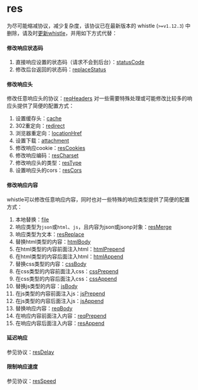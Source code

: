 # res
为尽可能缩减协议，减少复杂度，该协议已在最新版本的 whistle (`>=v1.12.3`) 中删除，请及时[更新whistle](../update.html)，并用如下方式代替：

#### 修改响应状态码
1. 直接响应设置的状态码（请求不会到后台）：[statusCode](./statusCode.html)
2. 修改后台返回的状态码：[replaceStatus](./replaceStatus.html)

#### 修改响应头
修改任意响应头的协议：[reqHeaders](./resHeaders.html)
对一些需要特殊处理或可能修改比较多的响应头提供了简便的配置方式：
1. 设置缓存头：[cache](./cache.html)
2. 302重定向：[redirect](./redirect.html)
3. 浏览器重定向：[locationHref](./locationHref.html)
4. 设置下载：[attachment](./attachment.html)
5. 修改响应cookie：[resCookies](./resCookies.html)
6. 修改响应编码：[resCharset](./resCharset.html)
7. 修改响应头的类型：[resType](./resType.html)
8. 设置响应头的cors：[resCors](./resCors.html)

#### 修改响应内容
whistle可以修改任意响应内容，同时也对一些特殊的响应类型提供了简便的配置方式：
1. 本地替换：[file](./rule/file.html)
2. 响应类型为`json`或`html`、`js`，且内容为json或jsonp对象：[resMerge](./resMerge.html)
2. 响应类型为文本：[resReplace](./resReplace.html)
3. 替换html类型的内容：[htmlBody](./htmlBody.html)
4. 在html类型的内容前面注入html：[htmlPrepend](./htmlPrepend.html)
5. 在html类型的内容后面注入html：[htmlAppend](./htmlAppend.html)
6. 替换css类型的内容：[cssBody](./cssBody.html)
7. 在css类型的内容前面注入css：[cssPrepend](./cssPrepend.html)
8. 在css类型的内容后面注入css：[cssAppend](./cssAppend.html)
9. 替换js类型的内容：[jsBody](./jsBody.html)
10. 在js类型的内容前面注入js：[jsPrepend](./jsPrepend.html)
11. 在js类型的内容后面注入js：[jsAppend](./jsAppend.html)
12. 替换响应内容：[reqBody](./reqBody.html)
13. 在响应内容前面注入内容：[reqPrepend](./reqPrepend.html)
14. 在响应内容后面注入内容：[resAppend](resAppend.html)


#### 延迟响应
参见协议：[resDelay](./resDelay.html)

#### 限制响应速度
参见协议：[resSpeed](./resSpeed.html)
